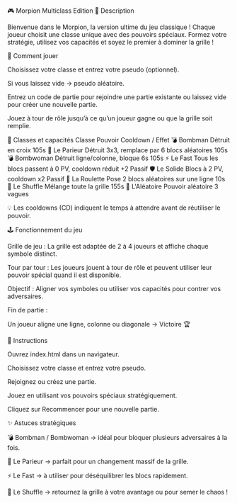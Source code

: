 🎮 Morpion Multiclass Edition
📝 Description

Bienvenue dans le Morpion, la version ultime du jeu classique !
Chaque joueur choisit une classe unique avec des pouvoirs spéciaux. Formez votre stratégie, utilisez vos capacités et soyez le premier à dominer la grille !

👥 Comment jouer

Choisissez votre classe et entrez votre pseudo (optionnel).

Si vous laissez vide → pseudo aléatoire.

Entrez un code de partie pour rejoindre une partie existante ou laissez vide pour créer une nouvelle partie.

Jouez à tour de rôle jusqu’à ce qu’un joueur gagne ou que la grille soit remplie.

🧙 Classes et capacités
Classe	Pouvoir	Cooldown / Effet
💣 Bombman	Détruit en croix	105s
🎲 Le Parieur	Détruit 3x3, remplace par 6 blocs aléatoires	105s
💣 Bombwoman	Détruit ligne/colonne, bloque 6s	105s
⚡ Le Fast	Tous les blocs passent à 0 PV, cooldown réduit +2	Passif
🛡️ Le Solide	Blocs à 2 PV, cooldown x2	Passif
🎰 La Roulette	Pose 2 blocs aléatoires sur une ligne	10s
🔀 Le Shuffle	Mélange toute la grille	155s
🎲 L'Aléatoire	Pouvoir aléatoire	3 vagues

💡 Les cooldowns (CD) indiquent le temps à attendre avant de réutiliser le pouvoir.

🕹️ Fonctionnement du jeu

Grille de jeu : La grille est adaptée de 2 à 4 joueurs et affiche chaque symbole distinct.

Tour par tour : Les joueurs jouent à tour de rôle et peuvent utiliser leur pouvoir spécial quand il est disponible.

Objectif : Aligner vos symboles ou utiliser vos capacités pour contrer vos adversaires.

Fin de partie :

Un joueur aligne une ligne, colonne ou diagonale → Victoire 🏆


🚀 Instructions

Ouvrez index.html dans un navigateur.

Choisissez votre classe et entrez votre pseudo.

Rejoignez ou créez une partie.

Jouez en utilisant vos pouvoirs spéciaux stratégiquement.

Cliquez sur Recommencer pour une nouvelle partie.

✨ Astuces stratégiques

💣 Bombman / Bombwoman → idéal pour bloquer plusieurs adversaires à la fois.

🎲 Le Parieur → parfait pour un changement massif de la grille.

⚡ Le Fast → à utiliser pour déséquilibrer les blocs rapidement.

🔀 Le Shuffle → retournez la grille à votre avantage ou pour semer le chaos !
